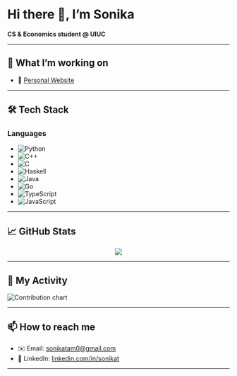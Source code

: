 # Hi there 👋, I’m Sonika  
**CS & Economics student @ UIUC**  

---

## 🚀 What I’m working on  
- 🔗 [Personal Website](https://sonikatam.github.io)  

---

## 🛠️ Tech Stack  
### Languages

- ![Python](https://img.shields.io/badge/Python-3776AB?style=flat-square&logo=python)
- ![C++](https://img.shields.io/badge/C%2B%2B-00599C?style=flat-square&logo=c%2B%2B)
- ![C](https://img.shields.io/badge/C-00599C?style=flat-square&logo=c)
- ![Haskell](https://img.shields.io/badge/Haskell-5294E2?style=flat-square&logo=haskell)
- ![Java](https://img.shields.io/badge/Java-007396?style=flat-square&logo=java)
- ![Go](https://img.shields.io/badge/Go-00ADD8?style=flat-square&logo=go)
- ![TypeScript](https://img.shields.io/badge/TypeScript-3178C6?style=flat-square&logo=typescript)
- ![JavaScript](https://img.shields.io/badge/JavaScript-F7DF1E?style=flat-square&logo=javascript)
 

---

## 📈 GitHub Stats  
<div align="center">
  <img src="https://github-readme-stats.vercel.app/api?username=sonikatam&show_icons=true&theme=default" />
</div>

---

## 📅 My Activity  
<img src="https://ghchart.rshah.org/sonikatam" alt="Contribution chart" />

---

## 📫 How to reach me  
- ✉️ Email: [sonikatam0@gmail.com](mailto:sonikatam0@gmail.com)  
- 🔗 LinkedIn: [linkedin.com/in/sonikat](https://linkedin.com/in/sonikat)  

---
